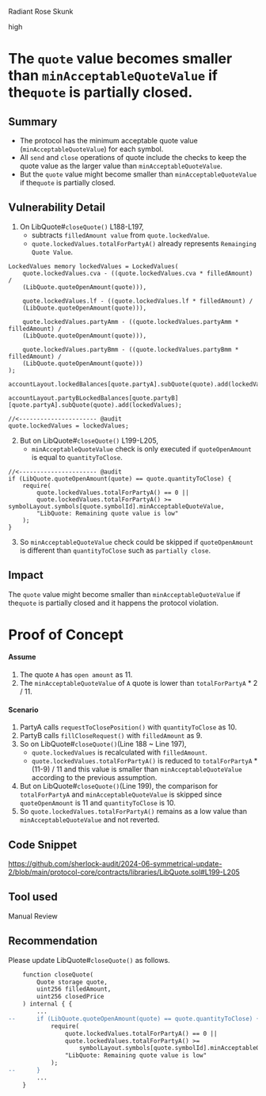 Radiant Rose Skunk

high

# The `quote` value becomes smaller than `minAcceptableQuoteValue` if the`quote` is partially closed.

## Summary

- The protocol has the minimum acceptable quote value (`minAcceptableQuoteValue`) for each symbol.
- All `send` and `close` operations of quote include the checks to keep the quote value as the larger value than `minAcceptableQuoteValue`.
- But the `quote` value might become smaller than `minAcceptableQuoteValue` if the`quote` is partially closed.

## Vulnerability Detail

1. On LibQuote#`closeQuote()` L188-L197, 
	-  subtracts `filledAmount value` from `quote.lockedValue`.
	- `quote.lockedValues.totalForPartyA()` already represents `Remainging Quote Value`.

```solidity
LockedValues memory lockedValues = LockedValues(
	quote.lockedValues.cva - ((quote.lockedValues.cva * filledAmount) / 
	(LibQuote.quoteOpenAmount(quote))),

	quote.lockedValues.lf - ((quote.lockedValues.lf * filledAmount) / 
	(LibQuote.quoteOpenAmount(quote))),

	quote.lockedValues.partyAmm - ((quote.lockedValues.partyAmm * filledAmount) / 
	(LibQuote.quoteOpenAmount(quote))),

	quote.lockedValues.partyBmm - ((quote.lockedValues.partyBmm * filledAmount) / 
	(LibQuote.quoteOpenAmount(quote)))
);

accountLayout.lockedBalances[quote.partyA].subQuote(quote).add(lockedValues);

accountLayout.partyBLockedBalances[quote.partyB][quote.partyA].subQuote(quote).add(lockedValues);

//<---------------------- @audit
quote.lockedValues = lockedValues;
```
	
2. But on LibQuote#`closeQuote()` L199-L205, 
	- `minAcceptableQuoteValue` check is only executed if `quoteOpenAmount` is equal to `quantityToClose`.
	
```solidity
//<---------------------- @audit
if (LibQuote.quoteOpenAmount(quote) == quote.quantityToClose) {
	require(	
		quote.lockedValues.totalForPartyA() == 0 ||
		quote.lockedValues.totalForPartyA() >= symbolLayout.symbols[quote.symbolId].minAcceptableQuoteValue,
		"LibQuote: Remaining quote value is low"
	);
}
```

3. So `minAcceptableQuoteValue` check could be skipped if `quoteOpenAmount` is different than `quantityToClose` such as `partially close`.

## Impact

 The `quote` value might become smaller than `minAcceptableQuoteValue` if the`quote` is partially closed and it happens the protocol violation.

# Proof of Concept

#### Assume
1. The quote `A` has `open amount` as 11.
2. The `minAcceptableQuoteValue` of `A` quote is lower than `totalForPartyA` * 2 / 11.

#### Scenario
1. PartyA calls `requestToClosePosition()` with `quantityToClose` as 10.
2. PartyB calls `fillCloseRequest()` with `filledAmount` as 9.
3. So on LibQuote#`closeQuote()`(Line 188 ~ Line 197), 
	- `quote.lockedValues` is  recalculated with `filledAmount`.
	- `quote.lockedValues.totalForPartyA()` is reduced to  `totalForPartyA` * (11-9) / 11 and this value is smaller than `minAcceptableQuoteValue` according to the previous assumption.
4. But on LibQuote#`closeQuote()`(Line 199), the comparison for `totalForPartyA` and `minAcceptableQuoteValue` is skipped since `quoteOpenAmount` is 11 and `quantityToClose` is 10.
5. So `quote.lockedValues.totalForPartyA()` remains as a low value than `minAcceptableQuoteValue` and not reverted.

## Code Snippet

https://github.com/sherlock-audit/2024-06-symmetrical-update-2/blob/main/protocol-core/contracts/libraries/LibQuote.sol#L199-L205
## Tool used

Manual Review

## Recommendation

Please update LibQuote#`closeQuote()` as follows.

```diff
	function closeQuote(
		Quote storage quote, 
		uint256 filledAmount, 
		uint256 closedPrice
	) internal { {
		...
--		if (LibQuote.quoteOpenAmount(quote) == quote.quantityToClose) {
			require(
				quote.lockedValues.totalForPartyA() == 0 ||
				quote.lockedValues.totalForPartyA() >= 
					symbolLayout.symbols[quote.symbolId].minAcceptableQuoteValue,
				"LibQuote: Remaining quote value is low"
			);
--		}
		...
	}
```
